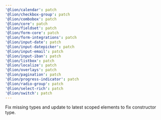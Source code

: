 ```yaml
---
'@lion/calendar': patch
'@lion/checkbox-group': patch
'@lion/combobox': patch
'@lion/core': patch
'@lion/fieldset': patch
'@lion/form-core': patch
'@lion/form-integrations': patch
'@lion/input-date': patch
'@lion/input-datepicker': patch
'@lion/input-email': patch
'@lion/input-iban': patch
'@lion/listbox': patch
'@lion/localize': patch
'@lion/overlays': patch
'@lion/pagination': patch
'@lion/progress-indicator': patch
'@lion/radio-group': patch
'@lion/select-rich': patch
'@lion/switch': patch
---
```


Fix missing types and update to latest scoped elements to fix constructor type.

